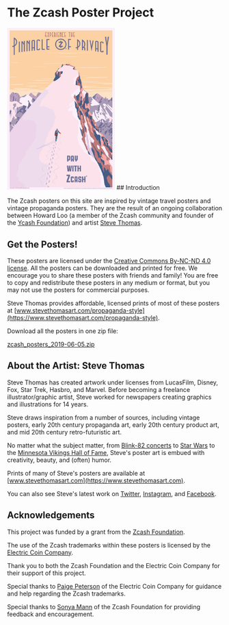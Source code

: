 # The Zcash Poster Project

<img src="/image/zcash_pinnacle_of_privacy.jpg" width="50%"/>
## Introduction

The Zcash posters on this site are inspired by vintage travel posters and vintage propaganda posters. They are the result of an ongoing collaboration between Howard Loo (a member of the Zcash community and founder of the [Ycash Foundation](https://www.ycash.xyz)) and artist [Steve Thomas](https://www.stevethomasart.com).

## Get the Posters!

These posters are licensed under the [Creative Commons By-NC-ND 4.0 license](https://creativecommons.org/licenses/by-nc-nd/4.0/). All the posters can be downloaded and printed for free. We encourage you to share these posters with friends and family! You are free to copy and redistribute these posters in any medium or format, but you may not use the posters for commercial purposes.

Steve Thomas provides affordable, licensed prints of most of these posters at [www.stevethomasart.com/propaganda-style](https://www.stevethomasart.com/propaganda-style).

Download all the posters in one zip file:

[zcash_posters_2019-06-05.zip](/pdf/zcash_posters_2019-06-05.zip)


## About the Artist: Steve Thomas

Steve Thomas has created artwork under licenses from LucasFilm, Disney, Fox, Star Trek, Hasbro, and Marvel. Before becoming a freelance illustrator/graphic artist, Steve worked for newspapers creating graphics and illustrations for 14 years.

Steve draws inspiration from a number of sources, including vintage posters, early 20th century propaganda art, early 20th century product art, and mid 20th century retro-futuristic art.

No matter what the subject matter, from [Blink-82 concerts](https://www.stevethomasart.com/concert-posters) to [Star Wars](https://www.stevethomasart.com/large-grid-c23zf) to the [Minnesota Vikings Hall of Fame](https://www.stevethomasart.com/mnvikings), Steve's poster art is embued with creativity, beauty, and (often) humor.

Prints of many of Steve's posters are available at [www.stevethomasart.com](https://www.stevethomasart.com).

You can also see Steve's latest work on [Twitter](https://twitter.com/stevethomasart), [Instagram](https://instagram.com/stevethomasart), and [Facebook](https://www.facebook.com/SteveThomasArt).

## Acknowledgements

This project was funded by a grant from the [Zcash Foundation](https://www.zfnd.org).

The use of the Zcash trademarks within these posters is licensed by the [Electric Coin Company](https://electriccoin.co).

Thank you to both the Zcash Foundation and the Electric Coin Company for their support of this project.

Special thanks to [Paige Peterson](https://twitter.com/ioptio) of the Electric Coin Company for guidance and help regarding the Zcash trademarks.

Special thanks to [Sonya Mann](https://twitter.com/sonyaellenmann) of the Zcash Foundation for providing feedback and encouragement.
